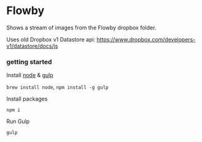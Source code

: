 # Flowby

Shows a stream of images from the Flowby dropbox folder.

Uses old Dropbox v1 Datastore api: https://www.dropbox.com/developers-v1/datastore/docs/js

### getting started

Install [node](http://nodejs.org/) & [gulp](http://gulpjs.com/)

`brew install node`, `npm install -g gulp`

Install packages

`npm i`

Run Gulp

`gulp`

